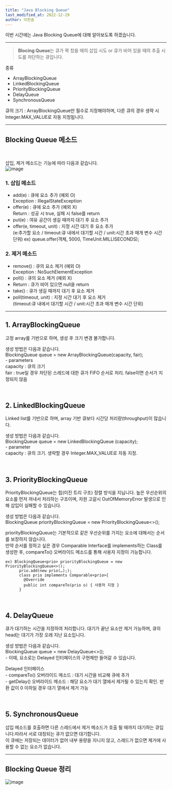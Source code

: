 ```yaml
---
title: "Java Blocking Queue"
last_modified_at: 2022-12-29
author: 이한솔
---
```


이번 시간에는 Java Blocking Queue에 대해 알아보도록 하겠습니다.

---
> **Blocing Queue**는 큐가 꽉 찼을 때의 삽입 시도 or 큐가 비어 있을 때의 추출 시도를 차단하는 큐입니다.

종류
- ArrayBlockingQueue
- LinkedBlockingQueue
- PriorityBlockingQueue
- DelayQueue
- SynchronousQueue

큐의 크기 : ArrayBlockingQueue만 필수로 지정해야하며, 다른 큐의 경우 생략 시 Integer.MAX_VALUE로 자동 지정됩니다.

---

## **Blocking Queue 메소드**
<br>

삽입, 제거 메소드는 기능에 따라 다음과 같습니다. <br>
![image](https://user-images.githubusercontent.com/96156882/209918834-534d8065-c4d4-4eba-9758-330ab1b6b584.png)

### 1. 삽입 메소드
- add(e) : 큐에 요소 추가 (예외 O) <br>
Exception : IllegalStateException
- offer(e) : 큐에 요소 추가 (예외 X) <br>
Return : 성공 시 true, 실패 시 false를 return
- put(e) : 여유 공간이 생길 때까지 대기 후 요소 추가
- offer(e, timeout, unit) : 지정 시간 대기 후 요소 추가 <br>
(e:추가할 요소 / timeout:큐 내에서 대기할 시간 / unit:시간 초과 매개 변수 시간 단위)
ex) queue.offer(객체, 5000, TimeUnit.MILLISECONDS);

### 2. 제거 메소드
- remove() : 큐의 요소 제거 (예외 O) <br>
Exception : NoSuchElementException 
- poll() : 큐의 요소 제거 (예외 X)
- Return : 큐가 비어 있으면 null을 return
- take() : 큐가 생길 때까지 대기 후 요소 제거
- poll(timeout, unit) : 지정 시간 대기 후 요소 제거 <br>
(timeout:큐 내에서 대기할 시간 / unit:시간 초과 매개 변수 시간 단위)

---
## 1. ArrayBlockingQueue

고정 array를 기반으로 하며, 생성 후 크기 변경 불가합니다.

생성 방법은 다음과 같습니다. <br>
BlockingQueue<Integer> queue = new ArrayBlockingQueue<Integer>(capacity, fair); <br>
	- parameters <br>
	  capacity : 큐의 크기 <br>
	  fair : true일 경우 차단된 스레드에 대한 큐가 FIFO 순서로 처리.
  false이면 순서가 지정되지 않음

<br>

## 2. LinkedBlockingQueue 
Linked list를 기반으로 하며, array 기반 큐보다 시간당 처리량(throughput)이 많습니다.

생성 방법은 다음과 같습니다. <br>
BlockingQueue<Integer> queue = new LinkedBlockingQueue<Integer> (capacity); <br>
	- parameter <br>
	  capacity : 큐의 크기. 생략할 경우 Integer.MAX_VALUE로 자동 지정.

<br>

## 3. PriorityBlockingQueue
PriorityBlockingQueue는 힙(이진 트리 구조) 정렬 방식을 지닙니다. 높은 우선순위의 요소를 먼저 꺼내서 처리하는 구조이며, 자원 고갈시 OutOfMemoryError 발생으로 인해 삽입이 실패할 수 있습니다.

생성 방법은 다음과 같습니다. <br>
BlockingQueue<Integer> priorityBlockingQueue = new PriorityBlockingQueue<>(); <br>

priorityBlockingQueue는 기본적으로 같은 우선순위를 가지는 요소에 대해서는 순서를 보장하지 않습니다. <br>
만약 순서를 정하고 싶은 경우 Comparable Interface를 implements하는 Class를 생성한 후, compareTo() 오버라이드 메소드를 통해 사용자 지정이 가능합니다.

	ex) BlockingQueue<prio> priorityBlockingQueue = new PriorityBlockingQueue<>();
	      prio.add(new prio(…););
	      class prio implements Comparable<prio>{
	      	@Override
    		public int compareTo(prio o) { 사용자 지정 }
	      }

<br>

## 4. DelayQueue
큐가 대기하는 시간을 지정하여 처리합니다. 대기가 끝난 요소만 제거 가능하며, 큐의 head는 대기가 가장 오래 지난 요소입니다.

생성 방법은 다음과 같습니다. <br>
BlockingQueue<Delayed> queue = new DelayQueue<>(); <br>
	- 이때, 요소로는 Delayed 인터페이스의 구현체만 들어갈 수 있습니다.
  
Delayed 인터페이스 <br>
	- compareTo() 오버라이드 메소드 : 대기 시간을 비교해 큐에 추가 <br>
	- getDelay() 오버라이드 메소드 : 해당 요소가 대기 열에서 제거될 수 있는지 확인. 반환 값이 0 이하일 경우 대기 열에서 제거 가능 

<br>

## 5. SynchronousQueue
삽입 메소드를 호출하면 다른 스레드에서 제거 메소드가 호출 될 때까지 대기하는 큐입니다.따라서 서로 대칭되는 큐가 없으면 대기합니다.<br>
이 큐에는 저장되는 데이터가 없어 내부 용량을 지니지 않고, 
스레드가 없으면 제거에 사용할 수 없는 요소가 없습니다.

---

## Blocking Queue 정리
![image](https://user-images.githubusercontent.com/96156882/209922591-82232635-6942-4f59-859e-bfb6fdacb065.png)

